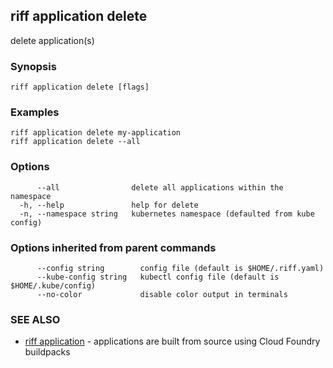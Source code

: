 ## riff application delete

delete application(s)

### Synopsis


<todo>


```
riff application delete [flags]
```

### Examples

```
riff application delete my-application
riff application delete --all
```

### Options

```
      --all                delete all applications within the namespace
  -h, --help               help for delete
  -n, --namespace string   kubernetes namespace (defaulted from kube config)
```

### Options inherited from parent commands

```
      --config string        config file (default is $HOME/.riff.yaml)
      --kube-config string   kubectl config file (default is $HOME/.kube/config)
      --no-color             disable color output in terminals
```

### SEE ALSO

* [riff application](riff_application.md)	 - applications are built from source using Cloud Foundry buildpacks

